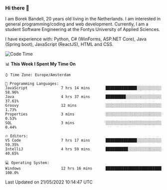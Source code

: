 ### Hi there 👋

I am Borek Bandell, 20 years old living in the Netherlands. I am interested in general programming/coding and web development. Currently, I am a student Software Engineering at the Fontys University of Applied Sciences.

I have experience with: Python, C# (WinForms, ASP.NET Core), Java (Spring boot), JavaScript (ReactJS), HTML and CSS.

<!--START_SECTION:waka-->
![Code Time](http://img.shields.io/badge/Code%20Time-145%20hrs%2020%20mins-blue)

📊 **This Week I Spent My Time On** 

```text
⌚︎ Time Zone: Europe/Amsterdam

💬 Programming Languages: 
JavaScript               7 hrs 14 mins       ██████████████░░░░░░░░░░░   58.96% 
Java                     4 hrs 37 mins       █████████░░░░░░░░░░░░░░░░   37.61% 
Groovy                   12 mins             ░░░░░░░░░░░░░░░░░░░░░░░░░   1.73% 
Properties               3 mins              ░░░░░░░░░░░░░░░░░░░░░░░░░   0.53% 
SQL                      3 mins              ░░░░░░░░░░░░░░░░░░░░░░░░░   0.44%

🔥 Editors: 
VS Code                  7 hrs 17 mins       ██████████████░░░░░░░░░░░   59.35% 
IntelliJ                 4 hrs 59 mins       ██████████░░░░░░░░░░░░░░░   40.65%

💻 Operating System: 
Windows                  12 hrs 16 mins      █████████████████████████   100.0%

```


 Last Updated on 21/05/2022 10:14:47 UTC
<!--END_SECTION:waka-->

<!--**tcBorek2002/tcBorek2002** is a ✨ _special_ ✨ repository because its `README.md` (this file) appears on your GitHub profile.

Here are some ideas to get you started:

- 🔭 I’m currently working on ...
- 🌱 I’m currently learning ...
- 👯 I’m looking to collaborate on ...
- 🤔 I’m looking for help with ...
- 💬 Ask me about ...
- 📫 How to reach me: ...
- 😄 Pronouns: ...
- ⚡ Fun fact: ...
-->
